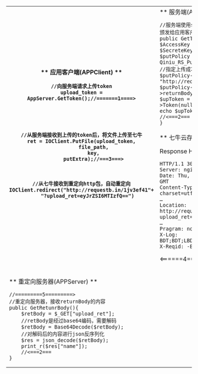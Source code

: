      
 <table> 
 	<tr> 
 		<th rowspan="2" >
 		
 ** 应用客户端(APPClient) **
 
 
 
``` 
//向服务端请求上传token
upload_token = AppServer.GetToken();//=======1====>





//从服务端接收到上传的token后，将文件上传至七牛
ret = IOClient.PutFile(upload_token,
		file_path,
		key,
		putExtra);//===3===>
		
		
		
//从七牛接收到重定向http包，自动重定向
IOClient.redirect("http://requestb.in/1jv3ef41"+
	"?upload_ret=eyJrZSI6MTIzfQ==")



```

</th>
<td>
** 服务端(APPServer)  **

```
//服务端使用sdk,生成upload token,颁发给应用客户端
public GetToken(){
$AccessKey = "your accessKey";
$SecreteKey = "your secreteKey"
$putPolicy = new Qiniu_RS_PutPolicy($bucket);
//指定上传成功后，客户端重定向页面
$putPolicy->returnUrl = "http://requestb.in/1jv3ef41";
$putPolicy->returnBody='{"name":$(fname)}';
$upToken = $putPolicy->Token(null); 
echo $upToken;
//<===2===
}
```

</td>
</tr>
<tr>
<td>
** 七牛云存储 **

Response Headers
 
```
HTTP/1.1 301 Moved Permanently
Server: nginx/1.0.8\r\n
Date: Thu, 08 Aug 2013 09:38:17 GMT
Content-Type: text/plain; charset=utf-8\r\n
… 
Location: http://requestb.in/1jv3ef41?upload_ret=eyJrZSI6MTIzfQ==
…
Pragram: no-cache
X-Log: BDT;BDT;LBD:1;rs.put:7;UP:11/301
X-Reqid: -BIAAKA3FfObmBkT
```
<======4=======

</td>
<tr >
<tr>
<td colspan=2>

** 重定向服务器(APPServer)  **

```
//=========5=========>
//重定向服务器，接收returnBody的内容
public GetRetunrBody(){
	$retBody = $_GET["upload_ret"];
	//retBody是经过base64编码，需要解码
	$retBody = Base64Decode($retBody);
	//对解码后的内容进行json反序列化
	$res = json_decode($retBody);
	print_r($res["name"]);
	//<===2===
}
```


</td>

</tr>
</table>
